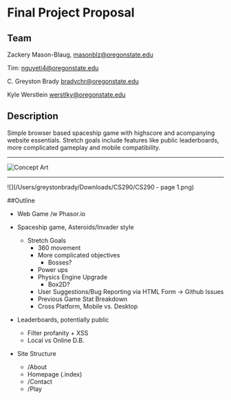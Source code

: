 # Final Project Proposal

## Team

Zackery Mason-Blaug, masonblz@oregonstate.edu

Tim: nguyeti4@oregonstate.edu

C. Greyston Brady bradychr@oregonstate.edu

Kyle Werstlein werstlky@oregonstate.edu

## Description

Simple browser based spaceship game with highscore and acompanying website essentials. Stretch goals include features like public leaderboards, more complicated gameplay and mobile compatibility.

---

![Concept Art](https://media.discordapp.net/attachments/780335499331633152/780532696039948329/mockup.png)

---

![](/Users/greystonbrady/Downloads/CS290/CS290 - page 1.png)

##Outline

* Web Game /w Phasor.io

* Spaceship game, Asteroids/Invader style
  * Stretch Goals
    * 360 movement
    * More complicated objectives
      * Bosses?
    * Power ups
    * Physics Engine Upgrade
      * Box2D?
    * User Suggestions/Bug Reporting via HTML Form -> Github Issues
    * Previous Game Stat Breakdown
    * Cross Platform, Mobile vs. Desktop
* Leaderboards, potentially public
  * Filter profanity + XSS
  * Local vs Online D.B.
* Site Structure
  * /About
  * Homepage (.index)
  * /Contact
  * /Play

